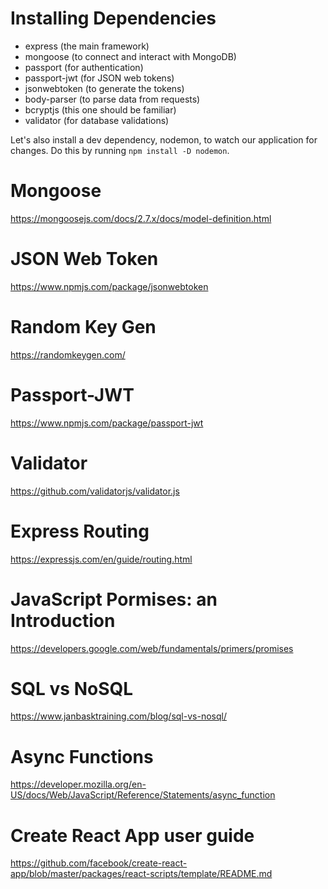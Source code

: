 # Installing Dependencies

* express (the main framework)
* mongoose (to connect and interact with MongoDB)
* passport (for authentication)
* passport-jwt (for JSON web tokens)
* jsonwebtoken (to generate the tokens)
* body-parser (to parse data from requests)
* bcryptjs (this one should be familiar)
* validator (for database validations)

Let's also install a dev dependency, nodemon, to watch our application for changes. Do this by running `npm install -D nodemon`.


# Mongoose

https://mongoosejs.com/docs/2.7.x/docs/model-definition.html


# JSON Web Token

https://www.npmjs.com/package/jsonwebtoken


# Random Key Gen

https://randomkeygen.com/


# Passport-JWT

https://www.npmjs.com/package/passport-jwt


# Validator

https://github.com/validatorjs/validator.js



# Express Routing

https://expressjs.com/en/guide/routing.html



# JavaScript Pormises: an Introduction

https://developers.google.com/web/fundamentals/primers/promises


# SQL vs NoSQL

https://www.janbasktraining.com/blog/sql-vs-nosql/



# Async Functions

https://developer.mozilla.org/en-US/docs/Web/JavaScript/Reference/Statements/async_function



# Create React App user guide

https://github.com/facebook/create-react-app/blob/master/packages/react-scripts/template/README.md


